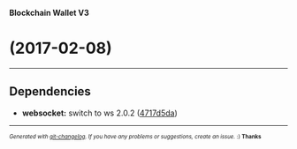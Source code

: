 __Blockchain Wallet V3__

#   (2017-02-08)



---

## Dependencies

- **websocket:** switch to ws 2.0.2
  ([4717d5da](https://github.com/blockchain/My-Wallet-V3/commit/4717d5dae103e15ca9a985817ca08fcb78ce0fe1))



---
<sub><sup>*Generated with [git-changelog](https://github.com/rafinskipg/git-changelog). If you have any problems or suggestions, create an issue.* :) **Thanks** </sub></sup>